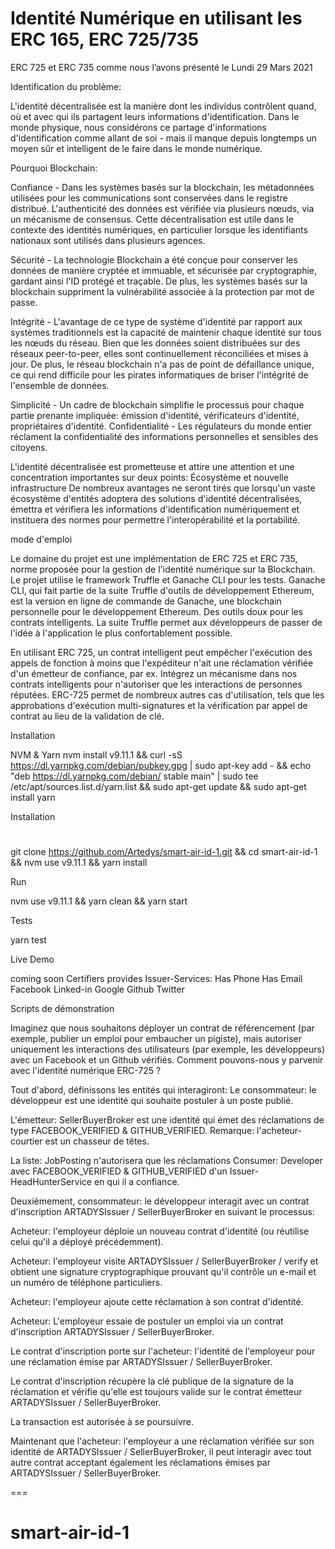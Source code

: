 # Identité Numérique en utilisant les ERC 165,  ERC 725/735


ERC 725 et ERC 735 comme nous l’avons présenté le Lundi 29 Mars 2021

Identification du problème:

L'identité décentralisée est la manière dont les individus contrôlent quand, où et avec qui ils partagent leurs informations d'identification. Dans le monde physique, nous considérons ce partage d'informations d'identification comme allant de soi - mais il manque depuis longtemps un moyen sûr et intelligent de le faire dans le monde numérique.

Pourquoi Blockchain:

Confiance - Dans les systèmes basés sur la blockchain, les métadonnées utilisées pour les communications sont conservées dans le registre distribué. L'authenticité des données est vérifiée via plusieurs nœuds, via un mécanisme de consensus. Cette décentralisation est utile dans le contexte des identités numériques, en particulier lorsque les identifiants nationaux sont utilisés dans plusieurs agences.

Sécurité - La technologie Blockchain a été conçue pour conserver les données de manière cryptée et immuable, et sécurisée par cryptographie, gardant ainsi l'ID protégé et traçable. De plus, les systèmes basés sur la blockchain suppriment la vulnérabilité associée à la protection par mot de passe.

Intégrité - L'avantage de ce type de système d'identité par rapport aux systèmes traditionnels est la capacité de maintenir chaque identité sur tous les nœuds du réseau. Bien que les données soient distribuées sur des réseaux peer-to-peer, elles sont continuellement réconciliées et mises à jour. De plus, le réseau blockchain n'a pas de point de défaillance unique, ce qui rend difficile pour les pirates informatiques de briser l'intégrité de l'ensemble de données.

Simplicité - Un cadre de blockchain simplifie le processus pour chaque partie prenante impliquée: émission d'identité, vérificateurs d'identité, propriétaires d'identité.
Confidentialité - Les régulateurs du monde entier réclament la confidentialité des informations personnelles et sensibles des citoyens.


L'identité décentralisée est prometteuse et attire une attention et une concentration importantes sur deux points: Écosystème et nouvelle infrastructure De nombreux avantages ne seront tirés que lorsqu'un vaste écosystème d'entités adoptera des solutions d'identité décentralisées, émettra et vérifiera les informations d'identification numériquement et instituera des normes pour permettre l'interopérabilité et la portabilité.

mode d'emploi

Le domaine du projet est une implémentation de ERC 725 et ERC 735, norme proposée pour la gestion de l'identité numérique
sur la Blockchain. Le projet utilise le framework Truffle et Ganache CLI pour les tests. Ganache CLI, qui fait partie de la suite Truffle d'outils de développement Ethereum, est la version en ligne de commande de Ganache, une blockchain personnelle pour le développement Ethereum. Des outils doux pour les contrats intelligents. La suite Truffle permet aux développeurs de passer de l'idée à l'application le plus confortablement possible.

En utilisant ERC 725, un contrat intelligent peut empêcher l'exécution des appels de fonction à moins que l'expéditeur n'ait une réclamation vérifiée d'un émetteur de confiance, par ex. Intégrez un mécanisme dans nos contrats intelligents pour n'autoriser que les interactions de personnes réputées. ERC-725 permet de nombreux autres cas d'utilisation, tels que les approbations d'exécution multi-signatures et la vérification par appel de contrat au lieu de la validation de clé.

Installation

NVM & Yarn
nvm install v9.11.1   &&
curl -sS https://dl.yarnpkg.com/debian/pubkey.gpg | sudo apt-key add - &&
echo "deb https://dl.yarnpkg.com/debian/ stable main" | sudo tee /etc/apt/sources.list.d/yarn.list &&
sudo apt-get update && sudo apt-get install yarn

Installation

  #
  git clone https://github.com/Artedys/smart-air-id-1.git  &&
  cd smart-air-id-1                                       &&
  nvm use v9.11.1 && yarn install

Run

  nvm use v9.11.1 &&
  yarn clean &&
  yarn start

Tests

  yarn test

Live Demo

 coming soon
 Certifiers provides Issuer-Services:
 Has Phone
 Has Email
 Facebook
 Linked-in
 Google
 Github
 Twitter





Scripts de démonstration

Imaginez que nous souhaitons déployer un contrat de référencement (par exemple, publier un emploi pour embaucher un pigiste), mais autoriser uniquement les interactions des utilisateurs (par exemple, les développeurs) avec un Facebook et un Github vérifiés. Comment pouvons-nous y parvenir avec l'identité numérique ERC-725 ?

Tout d'abord, définissons les entités qui interagiront:
Le consommateur: le développeur est une identité qui souhaite postuler à un poste publié.

L'émetteur: SellerBuyerBroker est une identité qui émet des réclamations de type FACEBOOK_VERIFIED & GITHUB_VERIFIED. Remarque: l'acheteur-courtier est un chasseur de têtes.

La liste: JobPosting n'autorisera que les réclamations Consumer: Developer avec FACEBOOK_VERIFIED & GITHUB_VERIFIED d'un Issuer-HeadHunterService en qui il a confiance.

Deuxièmement, consommateur: le développeur interagit avec un contrat d'inscription ARTADYSIssuer / SellerBuyerBroker en suivant le processus:

Acheteur: l'employeur déploie un nouveau contrat d'identité (ou réutilise celui qu'il a déployé précédemment).

Acheteur: l'employeur visite ARTADYSIssuer / SellerBuyerBroker / verify et obtient une signature cryptographique prouvant qu'il contrôle un e-mail et un numéro de téléphone particuliers.

Acheteur: l'employeur ajoute cette réclamation à son contrat d'identité.

Acheteur: L'employeur essaie de postuler un emploi via un contrat d'inscription ARTADYSIssuer / SellerBuyerBroker.

Le contrat d'inscription porte sur l'acheteur: l'identité de l'employeur pour une réclamation émise par ARTADYSIssuer / SellerBuyerBroker.

Le contrat d'inscription récupère la clé publique de la signature de la réclamation et vérifie qu'elle est toujours valide sur le contrat émetteur ARTADYSIssuer / SellerBuyerBroker.

La transaction est autorisée à se poursuivre.

Maintenant que l'acheteur: l'employeur a une réclamation vérifiée sur son identité de ARTADYSIssuer / SellerBuyerBroker, il peut interagir avec tout autre contrat acceptant également les réclamations émises par ARTADYSIssuer / SellerBuyerBroker.


===
# smart-air-id-1
